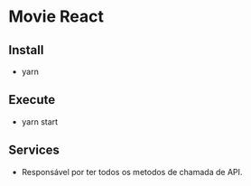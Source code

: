 # Movie React

## Install
 
 - yarn

## Execute

 - yarn start

## Services

- Responsável por ter todos os metodos de chamada de API.
